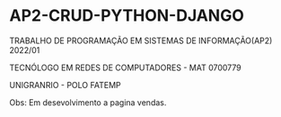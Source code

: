 # AP2-CRUD-PYTHON-DJANGO

TRABALHO DE PROGRAMAÇÃO EM SISTEMAS DE INFORMAÇÃO(AP2) 2022/01

TECNÓLOGO EM REDES DE COMPUTADORES - MAT 0700779

UNIGRANRIO - POLO FATEMP


Obs: Em desevolvimento a pagina vendas.
